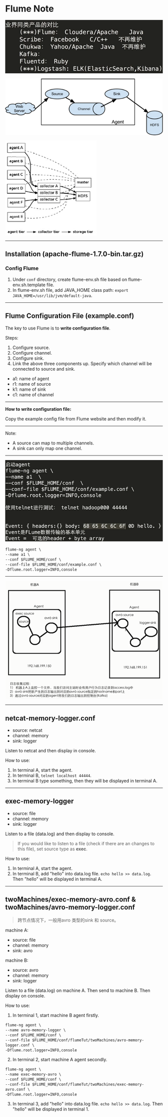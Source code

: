 # Flume Note

![comparison-of-similar-products-in-industry.png](img/comparison-of-similar-products-in-industry.png)

![flume-architecture.png](img/flume-architecture.png)

![flume-architecture-2.png](img/flume-architecture-2.png)

---

## Installation (apache-flume-1.7.0-bin.tar.gz)

### Config Flume

1. Under `conf` directory, create flume-env.sh file based on flume-env.sh.template file. 
2. In flume-env.sh file, add JAVA_HOME class path: `export JAVA_HOME=/usr/lib/jvm/default-java`.

--- 

## Flume Configuration File (example.conf)

The key to use Flume is to **write configuration file**.

Steps:

 1. Configure source.
 2. Configure channel.
 3. Configure sink.
 4. Link the above three components up. Specify which channel will be connected to source and sink.

- a1: name of agent
- r1: name of source
- k1: name of sink
- c1: name of channel

---

**How to write configuration file:**

Copy the example config file from Flume website and then modify it.

---

Note:

- A source can map to multiple channels.
- A sink can only map one channel.

---

![start-up-agent.png](img/start-up-agent.png)

```
flume-ng agent \
--name a1 \
--conf $FLUME_HOME/conf \
--conf-file $FLUME_HOME/conf/example.conf \
-Dflume.root.logger=INFO,console
```

---

![two-machines-flume-architecture.png](img/two-machines-flume-architecture.png)

--- 

## netcat-memory-logger.conf

- source: netcat 
- channel: memory 
- sink: logger 

Listen to netcat and then display in console. 

How to use: 

1. In terminal A, start the agent. 
2. In terminal B, `telnet localhost 44444`.
3. In terminal B type something, then they will be displayed in terminal A.

--- 

## exec-memory-logger

- source: file 
- channel: memory 
- sink: logger 

Listen to a file (data.log) and then display to console.

> If you would like to listen to a file (check if there are an changes to this file), set source type as **exec**.

How to use: 

1. In terminal A, start the agent. 
2. In terminal B, add "hello" into data.log file. `echo hello >> data.log`. Then "hello" will be displayed in terminal A. 

--- 

## twoMachines/exec-memory-avro.conf & twoMachines/avro-memory-logger.conf

> 跨节点情况下，一般用avro 类型的sink 和 source。

machine A:

- source: file   
- channel: memory 
- sink: avro 

machine B:

- source: avro   
- channel: memory 
- sink: logger 


Listen to a file (data.log) on machine A. Then send to machine B. Then display on console.

How to use: 

1. In terminal 1, start machine B agent firstly. 

```
flume-ng agent \
--name avro-memory-logger \
--conf $FLUME_HOME/conf \
--conf-file $FLUME_HOME/conf/flumeTut/twoMachines/avro-memory-logger.conf \
-Dflume.root.logger=INFO,console
```

2. In terminal 2, start machine A agent secondly. 

```
flume-ng agent \
--name exec-memory-avro \
--conf $FLUME_HOME/conf \
--conf-file $FLUME_HOME/conf/flumeTut/twoMachines/exec-memory-avro.conf \
-Dflume.root.logger=INFO,console
```

3. In terminal 3,  add "hello" into data.log file. `echo hello >> data.log`. Then "hello" will be displayed in terminal 1. 




